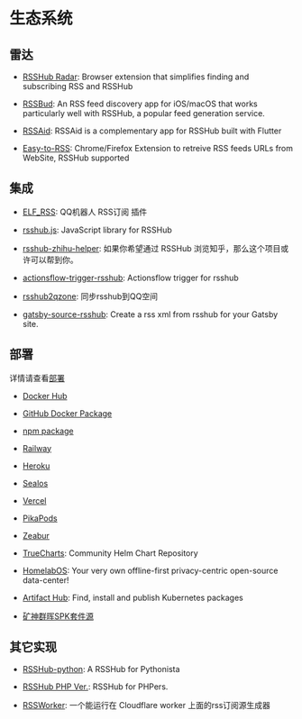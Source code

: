 # 生态系统

## 雷达

- [RSSHub Radar](https://github.com/DIYgod/RSSHub-Radar): Browser extension that simplifies finding and subscribing RSS and RSSHub

- [RSSBud](https://github.com/Cay-Zhang/RSSBud): An RSS feed discovery app for iOS/macOS that works particularly well with RSSHub, a popular feed generation service.

- [RSSAid](https://github.com/LeetaoGoooo/RSSAid): RSSAid is a complementary app for RSSHub built with Flutter

- [Easy-to-RSS](https://github.com/idealclover/Easy-to-RSS): Chrome/Firefox Extension to retreive RSS feeds URLs from WebSite, RSSHub supported

## 集成

- [ELF_RSS](https://github.com/Quan666/ELF_RSS): QQ机器人 RSS订阅 插件

- [rsshub.js](https://github.com/SevenOutman/rsshub.js): JavaScript library for RSSHub

- [rsshub-zhihu-helper](https://github.com/laike9m/rsshub-zhihu-helper): 如果你希望通过 RSSHub 浏览知乎，那么这个项目或许可以帮到你。

- [actionsflow-trigger-rsshub](https://github.com/theowenyoung/actionsflow-trigger-rsshub): Actionsflow trigger for rsshub

- [rsshub2qzone](https://github.com/Ice-Hazymoon/rsshub2qzone): 同步rsshub到QQ空间

- [gatsby-source-rsshub](https://www.gatsbyjs.com/plugins/gatsby-source-rsshub/): Create a rss xml from rsshub for your Gatsby site.

## 部署

详情请查看[部署](/zh/deploy/)

- [Docker Hub](https://hub.docker.com/r/diygod/rsshub)

- [GitHub Docker Package](https://github.com/DIYgod/RSSHub/pkgs/container/rsshub)

- [npm package](https://www.npmjs.com/package/rsshub)

- [Railway](https://railway.app/template/QxW__f)

- [Heroku](https://heroku.com/deploy?template=https%3A%2F%2Fgithub.com%2FDIYgod%2FRSSHub)

- [Sealos](https://template.cloud.sealos.io/deploy?templateName=rsshub)

- [Vercel](https://vercel.com/import/project?template=https://github.com/DIYgod/RSSHub)

- [PikaPods](https://www.pikapods.com/pods?run=rsshub)

- [Zeabur](https://zeabur.com/templates/X46PTP)

- [TrueCharts](https://truecharts.org/charts/stable/rsshub/): Community Helm Chart Repository

- [HomelabOS](https://homelabos.com/docs/software/rsshub/): Your very own offline-first privacy-centric open-source data-center!

- [Artifact Hub](https://artifacthub.io/packages/helm/gabe565/rsshub): Find, install and publish Kubernetes packages

- [矿神群晖SPK套件源](https://spk7.imnks.com/)

## 其它实现

- [RSSHub-python](https://github.com/hillerliao/RSSHub-python): A RSSHub for Pythonista

- [RSSHub PHP Ver.](https://github.com/LynMoe/RSSHub): RSSHub for PHPers.

- [RSSWorker](https://github.com/TheresaQWQ/RSSWorker): 一个能运行在 Cloudflare worker 上面的rss订阅源生成器

